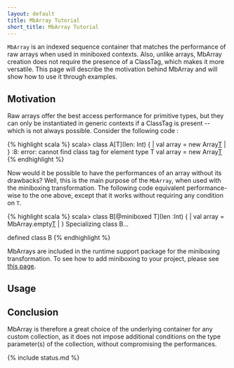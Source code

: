 ```yaml
---
layout: default
title: MbArray Tutorial
short_title: MbArray Tutorial
---
```


`MbArray` is an indexed sequence container that matches the performance of raw arrays when used in miniboxed contexts. Also, unlike arrays, MbArray creation does not require the presence of a ClassTag, which makes it more versatile. This page will describe the motivation behind MbArray and will show how to use it through examples. 

## Motivation

Raw arrays offer the best access performance for primitive types, but they can only be instantiated in generic contexts if a ClassTag is present -- which is not always possible. Consider the following code :

{% highlight scala %}
scala> class A[T](len: Int) {
     | val array = new Array[T](len)
     | }
<console>:8: error: cannot find class tag for element type T
       val array = new Array[T](len)
{% endhighlight %}

Now would it be possible to have the performances of an array without its drawbacks? 
Well, this is the main purpose of the `MbArray`, when used with the miniboxing transformation.
The following code equivalent performance-wise to the one above, except that it works without requiring any condition on `T`.

{% highlight scala %}
scala> class B[@miniboxed T](len :Int) {
     | val array = MbArray.empty[T](len)
     | }
Specializing class B...

defined class B
{% endhighlight %}

MbArrays are included in the runtime support package for the miniboxing transformation. To see how to add miniboxing to your project, please see [this page](tutorial.md).

## Usage

## Conclusion

MbArray is therefore a great choice of the underlying container for any custom collection, as it does not impose additional conditions on the type parameter(s) of the collection, without compromising the performances.

{% include status.md %}
